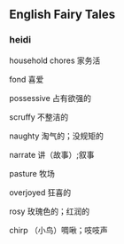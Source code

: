 ## English Fairy Tales
### heidi
household chores
家务活

fond
喜爱

possessive
占有欲强的

scruffy
不整洁的

naughty
淘气的；没规矩的

narrate
讲（故事）;叙事

pasture
牧场

overjoyed
狂喜的

rosy
玫瑰色的；红润的

chirp
（小鸟）啁啾；吱吱声
